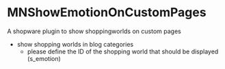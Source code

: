 # MNShowEmotionOnCustomPages

A shopware plugin to show shoppingworlds on custom pages

- show shopping worlds in blog categories
  - please define the ID of the shopping world that should be displayed (s_emotion)
